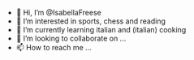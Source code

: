 - 👋 Hi, I’m @IsabellaFreese
- 👀 I’m interested in sports, chess and reading
- 🌱 I’m currently learning italian and (italian) cooking
- 💞️ I’m looking to collaborate on ...
- 📫 How to reach me ...

<!---
IsabellaFreese/IsabellaFreese is a ✨ special ✨ repository because its `README.md` (this file) appears on your GitHub profile.
You can click the Preview link to take a look at your changes.
--->
